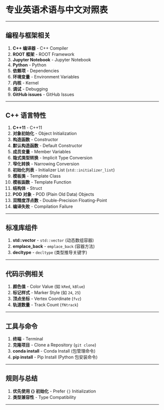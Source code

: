 # 专业英语术语与中文对照表

---

## **编程与框架相关**
1. **C++ 编译器** - C++ Compiler  
2. **ROOT 框架** - ROOT Framework  
3. **Jupyter Notebook** - Jupyter Notebook  
4. **Python** - Python  
5. **依赖项** - Dependencies  
6. **环境变量** - Environment Variables  
7. **内核** - Kernel  
8. **调试** - Debugging  
9. **GitHub issues** - GitHub Issues  

---

## **C++ 语言特性**
1. **C++11** - C++11  
2. **对象初始化** - Object Initialization  
3. **构造函数** - Constructor  
4. **默认构造函数** - Default Constructor  
5. **成员变量** - Member Variables  
6. **隐式类型转换** - Implicit Type Conversion  
7. **窄化转换** - Narrowing Conversion  
8. **初始化列表** - Initializer List (`std::initializer_list`)  
9. **模板类** - Template Class  
10. **模板函数** - Template Function  
11. **结构体** - Struct  
12. **POD 对象** - POD (Plain Old Data) Objects  
13. **双精度浮点数** - Double-Precision Floating-Point  
14. **编译失败** - Compilation Failure  

---

## **标准库组件**
1. **std::vector** - `std::vector` (动态数组容器)  
2. **emplace_back** - `emplace_back` (容器方法)  
3. **decltype** - `decltype` (类型推导关键字)  

---

## **代码示例相关**
1. **颜色值** - Color Value (如 `kRed`, `kBlue`)  
2. **标记样式** - Marker Style (如 `24`, `25`)  
3. **顶点坐标** - Vertex Coordinate (`fvz`)  
4. **轨道数量** - Track Count (`fNtrack`)  

---

## **工具与命令**
1. **终端** - Terminal  
2. **克隆项目** - Clone a Repository (`git clone`)  
3. **conda install** - Conda Install (包管理命令)  
4. **pip install** - Pip Install (Python 包安装命令)  

---

## **规则与总结**
1. **优先使用 {} 初始化** - Prefer `{}` Initialization  
2. **类型兼容性** - Type Compatibility  

---
